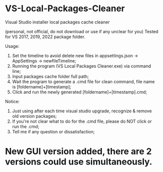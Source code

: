 # VS-Local-Packages-Cleaner
Visual Studio installer local packages cache cleaner

(personal, not official, do not download or use if any unclear for you)
Tested for VS 2017, 2019, 2022 package folder.

Usage:
1) Set the timeline to avoid delete new files in appsettings.json -> AppSettings -> newfileTimeline;
2) Running the program (VS Local Packages Cleaner.exe) via command line;
3) Input packages cache folder full path;
4) Wait the program to generate a .cmd file for clean command, file name is [foldername]+[timestamp];
5) Click and run the newly generated [foldername]+[timestamp].cmd;

Notice:
1) Just using after each time visual studio upgrade, recognize & remove old version packages;
2) If you're not clear what to do for the .cmd file, please do NOT click or run the .cmd;
3) Tell me if any question or dissatisfaction;

# New GUI version added, there are 2 versions could use simultaneously.
